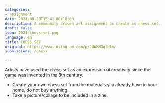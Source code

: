 ```yaml
---
categories:
- assignment
date: 2021-09-28T15:41:00+10:00
description: A community driven art assignment to create an chess set.
draft: false
icon: 2021-chess-set.png
language: en
title: CHESS SET
original: https://www.instagram.com/p/CUWKMGqlHAm/
submissions: /chess

---
```


Artists have used the chess set as an expression of creativity since the game was invented in the 8th century.

* Create your own chess set from the materials you already have in your home, do not buy anything.
* Take a picture/collage to be included in a zine.